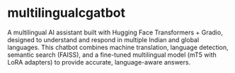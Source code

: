 # multilingualcgatbot
A multilingual AI assistant built with Hugging Face Transformers + Gradio, designed to understand and respond in multiple Indian and global languages.  This chatbot combines machine translation, language detection, semantic search (FAISS), and a fine-tuned multilingual model (mT5 with LoRA adapters) to provide accurate, language-aware answers.  
